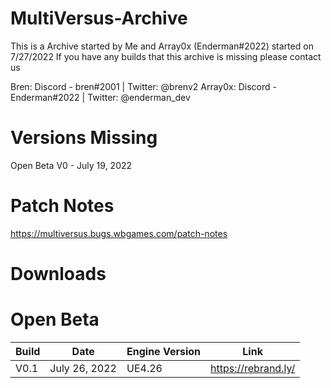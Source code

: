 # MultiVersus-Archive
This is a Archive started by Me and Array0x (Enderman#2022) started on 7/27/2022
If you have any builds that this archive is missing please contact us

Bren: Discord - bren#2001 | Twitter: @brenv2
Array0x: Discord - Enderman#2022 | Twitter: @enderman_dev

# Versions Missing 
Open Beta V0 - July 19, 2022

# Patch Notes

https://multiversus.bugs.wbgames.com/patch-notes

# Downloads

# Open Beta
| Build                  	 | Date          	 | Engine Version	    |		    Link             |     
| ------------------------------ | --------------------- | ------------------------ | ------------------------------ |
| V0.1        	 |  July 26, 2022	   	 | UE4.26	    |		https://rebrand.ly/
